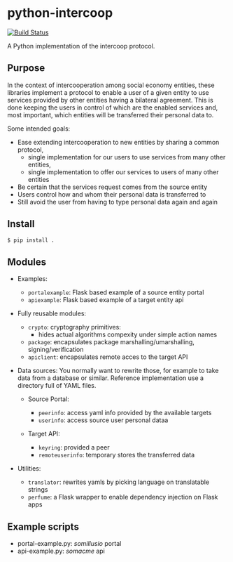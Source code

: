 # python-intercoop

[![Build Status](https://travis-ci.org/Som-Energia/intercoop.svg?branch=master)](https://travis-ci.org/Som-Energia/intercoop)


A Python implementation of the intercoop protocol.

## Purpose

In the context of intercooperation among social economy entities,
these libraries implement a protocol to enable a user of a given entity
to use services provided by other entities having a bilateral agreement.
This is done keeping the users in control of which are the enabled
services and, most important, which entities will be transferred
their personal data to.

Some intended goals:

- Ease extending intercooperation to new entities by sharing a common protocol,
    - single implementation for our users to use services from many other entities,
    - single implementation to offer our services to users of many other entities
- Be certain that the services request comes from the source entity 
- Users control how and whom their personal data is transferred to
- Still avoid the user from having to type personal data again and again


## Install

```bash
$ pip install .

```


## Modules

- Examples:

    - `portalexample`: Flask based example of a source entity portal
    - `apiexample`: Flask based example of a target entity api

- Fully reusable modules:

    - `crypto`: cryptography primitives:
        - hides actual algorithms compexity under simple action names
    - `package`: encapsulates package marshalling/umarshalling, signing/verification
    - `apiclient`: encapsulates remote acces to the target API

- Data sources: You normally want to rewrite those, for example to take data from a database or similar. Reference implementation use a directory full of YAML files.

    - Source Portal:
        - `peerinfo`: access yaml info provided by the available targets
        - `userinfo`: access source user personal dataa

    - Target API:
        - `keyring`: provided a peer 
        - `remoteuserinfo`: temporary stores the transferred data

- Utilities:

    - `translator`: rewrites yamls by picking language on translatable strings
    - `perfume`: a Flask wrapper to enable dependency injection on Flask apps

## Example scripts

- portal-example.py: _somillusio_ portal
- api-example.py: _somacme_ api




